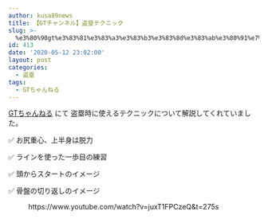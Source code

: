 ```yaml
---
author: kusa89news
title: 【GTチャンネル】盗塁テクニック
slug: >-
  %e3%80%90gt%e3%83%81%e3%83%a3%e3%83%b3%e3%83%8d%e3%83%ab%e3%80%91%e7%9b%97%e5%a1%81%e3%83%86%e3%82%af%e3%83%8b%e3%83%83%e3%82%af
id: 413
date: '2020-05-12 23:02:00'
layout: post
categories:
  - 盗塁
tags:
  - GTちゃんねる
---
```


[GTちゃんねる](https://www.youtube.com/channel/UCa1I7o-s67S5ms__PuMJbvA) にて 盗塁時に使えるテクニックについて解説してくれていました。

✅ お尻重心、上半身は脱力

✅ ラインを使った一歩目の練習

✅ 頭からスタートのイメージ

✅ 骨盤の切り返しのイメージ

<figure class="wp-block-embed-youtube wp-block-embed is-type-video is-provider-youtube wp-embed-aspect-16-9 wp-has-aspect-ratio">

<div class="wp-block-embed__wrapper">https://www.youtube.com/watch?v=juxT1FPCzeQ&t=275s</div>

</figure>